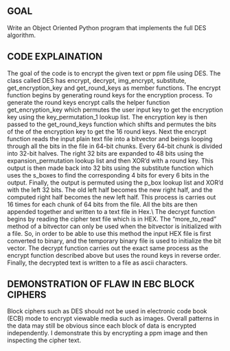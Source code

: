## GOAL
Write an Object Oriented Python program that implements the full DES algorithm.

## CODE EXPLAINATION

The goal of the code is to encrypt the given text or ppm file using DES. The class called DES has encrypt, decrypt, img_encrypt, substitute, get_encryption_key and get_round_keys as member functions. The encrypt function begins by generating round keys for the encryption process. To generate the round keys encrypt calls the helper function get_encryption_key which permutes the user input key to get the encryption key using the key_permutation_1 lookup list. The encryption key is then passed to the get_round_keys function which shifts and permutes the bits of the of the encryption key to get the 16 round keys. Next the encrypt function reads the input plain text file into a bitvector and beings looping through all the bits in the file in 64-bit chunks. Every 64-bit chunk is divided into 32-bit halves. The right 32 bits are expanded to 48 bits using the expansion_permutation lookup list and then XOR’d with a round key. This output is then made back into 32 bits using the substitute function which uses the s_boxes to find the corresponding 4 bits for every 6 bits in the output. Finally, the output is permuted using the p_box lookup list and XOR’d with the left 32 bits. The old left half becomes the new right half, and the computed right half becomes the new left half. This process is carries out 16 times for each chunk of 64 bits from the file. All the bits are then appended together and written to a text file in Hex.\ 
The decrypt function begins by reading the cipher text file which is in HEX. The “more_to_read” method of a bitvector can only be used when the bitvector is initialized with a file. So, in order to be able to use this method the input HEX file is first converted to binary, and the temporary binary file is used to initialize the bit vector. The decrypt function carries out the exact same process as the encrypt function described above but uses the round keys in reverse order. Finally, the decrypted text is written to a file as ascii characters.

## DEMONSTRATION OF FLAW IN EBC BLOCK CIPHERS

Block ciphers such as DES should not be used in electronic code book (ECB) mode to encrypt viewable media such as images. Overall patterns in the data may still be obvious since each block of data is encrypted independently. I demonstrate this by encrypting a ppm image and then inspecting the cipher text.
